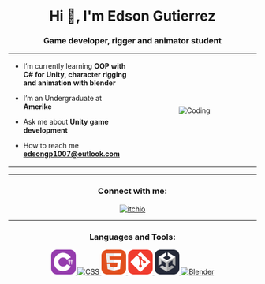 
<h1 align="center">Hi 👋, I'm Edson Gutierrez</h1>
<h3 align="center">Game developer, rigger and animator student</h3>

<table align="center">
<tr border="none">
<td width="50%" align="left">
  
- I’m currently learning **OOP with C# for Unity, character rigging and animation with blender**

- I’m an Undergraduate at **Amerike**

- Ask me about **Unity game development**

- How to reach me **edsongp1007@outlook.com**

</td>
<td width="50%" align="center">

  <img align="center" alt="Coding" width="450" src="https://cdn.dribbble.com/users/28716/screenshots/1886991/media/a085bb2810f257d54ecadfe9ff4abed5.gif">
 
  </td>
</tr>
</table>

---

<h3 align="center">Connect with me:</h3>
<p align="center">
  <a href="https://teseo723.itch.io" target="blank"><img align="center" src="https://avatars.githubusercontent.com/u/14803619?s=200&v=4" alt="itchio" height="50" width="50" />
  </a>
</p>

---

<h3 align="center">Languages and Tools:</h3>
<p align="center">
  <a href="https://dotnet.microsoft.com/es-es/languages/csharp" target="_blank" rel="noreferrer"> <img src="https://raw.githubusercontent.com/tandpfun/skill-icons/de91fca307a83d75fc5b1f6ce24540454acead41/icons/CS.svg" alt="C#" width="50" height="50"/> 
  </a> 
  <a href="https://developer.mozilla.org/es/docs/Web/CSS" target="_blank" rel="noreferrer"> <img src="https://diziglobalsolution.com/wp-content/uploads/2023/04/logo-css-3-1536.png" alt="CSS" width="50" height="50"/> 
  </a> 
   <a href="https://www.w3.org/html/" target="_blank" rel="noreferrer"> <img src="https://raw.githubusercontent.com/tandpfun/skill-icons/de91fca307a83d75fc5b1f6ce24540454acead41/icons/HTML.svg" alt="html5" width="50" height="50"/> </a>  
  <a href="https://git-scm.com/" target="_blank" rel="noreferrer"> <img src="https://raw.githubusercontent.com/tandpfun/skill-icons/de91fca307a83d75fc5b1f6ce24540454acead41/icons/Git.svg" alt="git" width="50" height="50"/> 
  </a>   
  <a href="https://unity.com/es" target="_blank" rel="noreferrer"> <img src="https://raw.githubusercontent.com/tandpfun/skill-icons/de91fca307a83d75fc5b1f6ce24540454acead41/icons/Unity-Dark.svg" alt="Unity" width="50" height="50"/> 
  </a> 
  <a href="https://www.blender.org" target="_blank" rel="noreferrer"> <img src="https://upload.wikimedia.org/wikipedia/commons/thumb/0/0c/Blender_logo_no_text.svg/2503px-Blender_logo_no_text.svg.png" alt="Blender" width="50" height="50"/> 
  </a>
</p>
